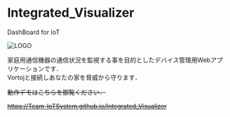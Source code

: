# Integrated_Visualizer
DashBoard for IoT

![LOGO](https://i.imgur.com/LOSJ7qG.png)

家庭用通信機器の通信状況を監視する事を目的としたデバイス管理用Webアプリケーションです．  
Vortojと接続しあなたの家を脅威から守ります．

~~動作デモはこちらを御覧ください．~~

~~https://Team-IoTSystem.github.io/Integrated_Visualizer~~

